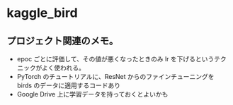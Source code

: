 # kaggle_bird

## プロジェクト関連のメモ。

- epoc ごとに評価して、その値が悪くなったときのみ lr を下げるというテクニックがよく使われる。
- PyTorch のチュートリアルに、ResNet からのファインチューニングを birds のデータに適用するコードあり
- Google Drive 上に学習データを持っておくとよいかも
